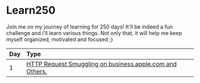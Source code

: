 # Learn250

Join me on my journey of learning for 250 days! It'll be indeed a fun challenge and i'll learn various things. Not only that, it will help me keep myself organized, motivated and focused ;)

| Day       | Type     | 
| :-------- | :------- | 
| 1         | [HTTP Request Smuggling on business.apple.com and Others.](https://medium.com/@StealthyBugs/http-request-smuggling-on-business-apple-com-and-others-2c43e81bcc52) |   
